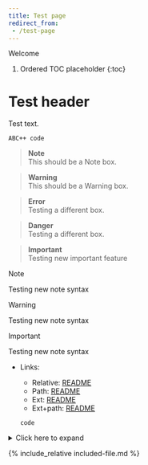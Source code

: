 ```yaml
---
title: Test page
redirect_from:
 - /test-page
---
```


Welcome

1. Ordered TOC placeholder
{:toc}

# Test header

Test text.

    ABC++ code

> **Note**  
This should be a Note box.

> **Warning**  
This should be a Warning box.

> **Error**  
Testing a different box.

> **Danger**  
Testing a different box.

> **Important**  
> Testing new important feature

> [!NOTE]
> Testing new note syntax

> [!WARNING]
> Testing new note syntax

> [!IMPORTANT]
> Testing new note syntax

* Links:

  * Relative: [README](README)
  * Path: [README](/README)
  * Ext: [README](README.md)
  * Ext+path: [README](/README.md)

  ```
  code
  ```

<details markdown="1">
<summary>Click here to expand</summary>

# Details

* This is full of details.
* Lots of them

```
And some code
```

</details>

{% include_relative included-file.md %}
